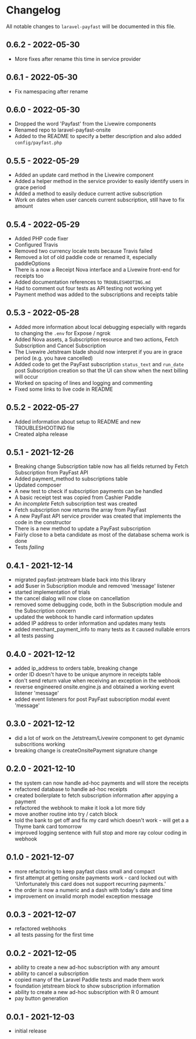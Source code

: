 # Changelog

All notable changes to `laravel-payfast` will be documented in this file.

## 0.6.2 - 2022-05-30

- More fixes after rename this time in service provider

## 0.6.1 - 2022-05-30

- Fix namespacing after rename

## 0.6.0 - 2022-05-30

- Dropped the word 'Payfast' from the Livewire components
- Renamed repo to laravel-payfast-onsite
- Added to the README to specify a better description and also added `config/payfast.php`

## 0.5.5 - 2022-05-29

- Added an update card method in the Livewire component
- Added a helper method in the service provider to easily identify users in grace period
- Added a method to easily deduce current active subscription
- Work on dates when user cancels current subscription, still have to fix amount

## 0.5.4 - 2022-05-29

- Added PHP code fixer
- Configured Travis
- Removed two currency locale tests because Travis failed
- Removed a lot of old paddle code or renamed it, especially paddleOptions
- There is a now a Receipt Nova interface and a Livewire front-end for receipts too
- Added documentation references to `TROUBLESHOOTING.md`
- Had to comment out four tests as API testing not working yet
- Payment method was added to the subscriptions and receipts table

## 0.5.3 - 2022-05-28

- Added more information about local debugging especially with regards to changing the `.env` for Expose / ngrok
- Added Nova assets, a Subscription resource and two actions, Fetch Subscription and Cancel Subscription
- The Livewire Jetstream blade should now interpret if you are in grace period (e.g. you have cancelled)
- Added code to get the PayFast subscription `status_text` and `run_date` post Subscription creation so that the UI can show when the next billing will occur
- Worked on spacing of lines and logging and commenting
- Fixed some links to live code in README

## 0.5.2 - 2022-05-27

- Added information about setup to README and new TROUBLESHOOTING file
- Created alpha release

## 0.5.1 - 2021-12-26

- Breaking change Subscription table now has all fields returned by Fetch Subscription from PayFast API
- Added payment_method to subscriptions table
- Updated composer
- A new test to check if subscription payments can be handled
- A basic receipt test was copied from Cashier Paddle
- An *incomplete* Fetch subscription test was created
- Fetch subscription now returns the array from PayFast
- A new PayFast API service provider was created that implements the code in the constructor
- There is a new method to update a PayFast subscription
- Fairly close to a beta candidate as most of the database schema work is done
- Tests *failing*

## 0.4.1 - 2021-12-14

- migrated payfast-jetstream blade back into this library
- add $user in Subscription module and removed 'message' listener
- started implementation of trials
- the cancel dialog will now close on cancellation
- removed some debugging code, both in the Subscription module and the Subscription concern
- updated the webhook to handle card information updates
- added IP address to order information and updates many tests
- added merchant_payment_info to many tests as it caused nullable errors
- all tests passing

## 0.4.0 - 2021-12-12

- added ip_address to orders table, breaking change
- order ID doesn't have to be unique anymore in receipts table
- don't send return value when receiving an exception in the webhook
- reverse engineered onsite.engine.js and obtained a working event listener 'message'
- added event listeners for post PayFast subscription modal event 'message'

## 0.3.0 - 2021-12-12

- did a lot of work on the Jetstream/Livewire component to get dynamic subscritions working
- breaking change is createOnsitePayment signature change

## 0.2.0 - 2021-12-10

- the system can now handle ad-hoc payments and will store the receipts
- refactored database to handle ad-hoc receipts
- created boilerplate to fetch subscription information after appying a payment
- refactored the webhook to make it look a lot more tidy
- move another routine into try / catch block
- told the bank to get off and fix my card which doesn't work - will get a a Thyme bank card tomorrow
- improved logging sentence with full stop and more ray colour coding in webhook

## 0.1.0 - 2021-12-07

- more refactoring to keep payfast class small and compact
- first attempt at getting onsite payments work - card locked out with 'Unfortunately this card does not support recurring payments.'
- the order is now a numeric and a dash with today's date and time
- improvement on invalid morph model exception message

## 0.0.3 - 2021-12-07

- refactored webhooks
- all tests passing for the first time

## 0.0.2 - 2021-12-05

- ability to create a new ad-hoc subscription with any amount
- ability to cancel a subscription
- copied many of the Laravel Paddle tests and made them work
- foundation jetstream block to show subscription information
- ability to create a new ad-hoc subscription with R 0 amount
- pay button generation

## 0.0.1 - 2021-12-03

- initial release
